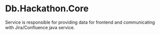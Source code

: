 # Db.Hackathon.Core
Service is responsible for providing data for frontend and communicating with Jira/Confluence java service.
